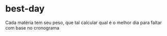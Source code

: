 # best-day
Cada matéria tem seu peso, que tal calcular qual é o melhor dia para faltar com base no cronograma
